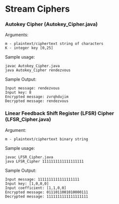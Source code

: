 # Stream Ciphers

### Autokey Cipher (Autokey_Cipher.java)
Arguments: 
```
m - plaintext/ciphertext string of characters
K - integer key [0,25]
```

Sample usage:
```
javac Autokey_Cipher.java
java Autokey_Cipher rendezvous 
```

Sample Output:
```
Input message: rendezvous
Input key: 8
Encrypted message: zvrqhdujim
Decrypted message: rendezvous
```

### Linear Feedback Shift Register (LFSR) Cipher (LFSR_Cipher.java)
Argument: 
```
m - plaintext/ciphertext binary string
```

Sample usage:
```
javac LFSR_Cipher.java
java LFSR_Cipher 1111111111111111111 
```

Sample Output:
```
Input message: 1111111111111111111
Input key: [1,0,0,0]
Input coefficient: [1,1,0,0]
Encrypted message: 0111011001010000111
Decrypted message: 1111111111111111111
